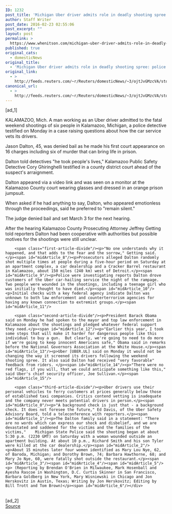```yaml
---
ID: 1232
post_title: 'Michigan Uber driver admits role in deadly shooting spree: police'
author: Staff Writer
post_date: 2016-02-23 02:55:06
post_excerpt: ""
layout: post
permalink: >
  https://www.whenitson.com/michigan-uber-driver-admits-role-in-deadly-shooting-spree-police/
published: true
original_cats:
  - domesticNews
original_title:
  - 'Michigan Uber driver admits role in deadly shooting spree: police'
original_link:
  - >
    http://feeds.reuters.com/~r/Reuters/domesticNews/~3/ojtJvGMzcVA/story01.htm
canonical_url:
  - >
    http://feeds.reuters.com/~r/Reuters/domesticNews/~3/ojtJvGMzcVA/story01.htm
---
```

 [ad_1]
<br><div id="articleText">
<span id="midArticle_start"/>

<span id="midArticle_0"/><span class="focusParagraph" readability="7"><p><span class="articleLocation">KALAMAZOO, Mich.</span> A man working as an Uber driver admitted to the fatal weekend shootings of six people in Kalamazoo, Michigan, a police detective testified on Monday in a case raising questions about how the car service vets its drivers.</p></span><span id="midArticle_1"/><p>Jason Dalton, 45, was denied bail as he made his first court appearance on 16 charges including six of murder that can bring life in prison.</p><span id="midArticle_2"/><p>Dalton told detectives "he took people's lives," Kalamazoo Public Safety Detective Cory Ghiringhelli testified in a county district court ahead of the suspect's arraignment.</p><span id="midArticle_3"/><p>Dalton appeared via a video link and was seen on a monitor at the Kalamazoo County court wearing glasses and dressed in an orange prison jumpsuit.</p><span id="midArticle_4"/><p>When asked if he had anything to say, Dalton, who appeared emotionless through the proceedings, said he preferred to "remain silent."</p><span id="midArticle_5"/><p>The judge denied bail and set March 3 for the next hearing.</p><span id="midArticle_6"/><p>After the hearing Kalamazoo County Prosecuting Attorney Jeffrey Getting told reporters Dalton had been cooperative with authorities but possible motives for the shootings were still unclear.</p><span id="midArticle_7"/>
        
        <span class="first-article-divide"/><p>"No one understands why it happened, and that adds to the fear and the sorrow," Getting said. </p><span id="midArticle_8"/><p>Prosecutors alleged Dalton randomly shot multiple times at people during a five-hour period on Saturday at an apartment complex, a car dealership and a Cracker Barrel restaurant in Kalamazoo, about 150 miles (240 km) west of Detroit.</p><span id="midArticle_9"/><p>Police were investigating reports Dalton drove customers of the Uber car-hailing service the night of the rampage. Two people were wounded in the shootings, including a teenage girl who was initially thought to have died.</p><span id="midArticle_10"/><p>Initial checks with a key federal agency indicate Dalton was unknown to both law enforcement and counterterrorism agencies for having any known connection to extremist groups.</p><span id="midArticle_11"/>
        
        <span class="second-article-divide"/><p>President Barack Obama said on Monday he had spoken to the mayor and top law enforcement in Kalamazoo about the shootings and pledged whatever federal support they need.</p><span id="midArticle_12"/><p>"Earlier this year, I took some steps that will make it harder for dangerous people like this individual to buy a gun.  But clearly, we're going to need to do more if we're going to keep innocent Americans safe," Obama said in remarks before the National Governors Association at the White House.</p><span id="midArticle_13"/><p>Uber [UBER.UL] said on Monday it would not be changing the way it screened its drivers following the weekend shooting spree. It also said Dalton had received "very favorable" feedback from riders. </p><span id="midArticle_14"/><p>"There were no red flags, if you will, that we could anticipate something like this," said Uber's chief security officer, Joe Sullivan.</p><span id="midArticle_15"/>
        
        <span class="third-article-divide"/><p>Uber drivers use their personal vehicles to ferry customers at prices generally below those of established taxi companies. Critics contend vetting is inadequate and the company never meets potential drivers in person.</p><span id="midArticle_0"/><p>"A background check is just that - a background check. It does not foresee the future," Ed Davis, of the Uber Safety Advisory Board, told a teleconference with reporters.</p><span id="midArticle_1"/><p>The Dalton family said in a statement: "There are no words which can express our shock and disbelief, and we are devastated and saddened for the victims and the families of the victims,"    Michigan State Police said the shooting began at about 5:30 p.m. (2230 GMT) on Saturday with a woman wounded outside an apartment building. At about 10 p.m., Richard Smith and his son Tyler were killed at the car dealership.</p><span id="midArticle_2"/><p>About 15 minutes later four women identified as Mary Lou Nye, 62, of Baroda, Michigan; and Dorothy Brown, 74; Barbara Hawthorne, 68; and Mary Jo Nye, 60, were fatally shot outside the restaurant.</p><span id="midArticle_3"/><span id="midArticle_4"/><span id="midArticle_5"/><p> (Reporting by Brendan O'Brien in Milwaukee, Mark Hosenball and Ayesha Rascoe in Washington, D.C. Curtis Skinner in San Francisco, Barbara Goldberg in New York, Mary Wisniewski in Chicago and Jon Herskovitz in Austin, Texas; Writing by Jon Herskovitz; Editing by Bill Trott and Tom Brown)</p><span id="midArticle_6"/></div>
<br>[ad_2]
<br><a href="http://feeds.reuters.com/~r/Reuters/domesticNews/~3/ojtJvGMzcVA/story01.htm">Source </a>